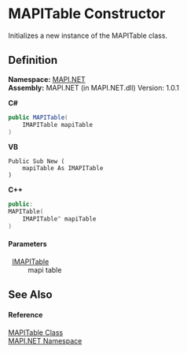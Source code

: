 # MAPITable Constructor


Initializes a new instance of the MAPITable class.



## Definition
**Namespace:** <a href="N_MAPI_NET.md">MAPI.NET</a>  
**Assembly:** MAPI.NET (in MAPI.NET.dll) Version: 1.0.1

**C#**
``` C#
public MAPITable(
	IMAPITable mapiTable
)
```
**VB**
``` VB
Public Sub New ( 
	mapiTable As IMAPITable
)
```
**C++**
``` C++
public:
MAPITable(
	IMAPITable^ mapiTable
)
```



#### Parameters
<dl><dt>  <a href="T_MAPI_NET_IMAPITable.md">IMAPITable</a></dt><dd>mapi table</dd></dl>

## See Also


#### Reference
<a href="T_MAPI_NET_MAPITable.md">MAPITable Class</a>  
<a href="N_MAPI_NET.md">MAPI.NET Namespace</a>  
